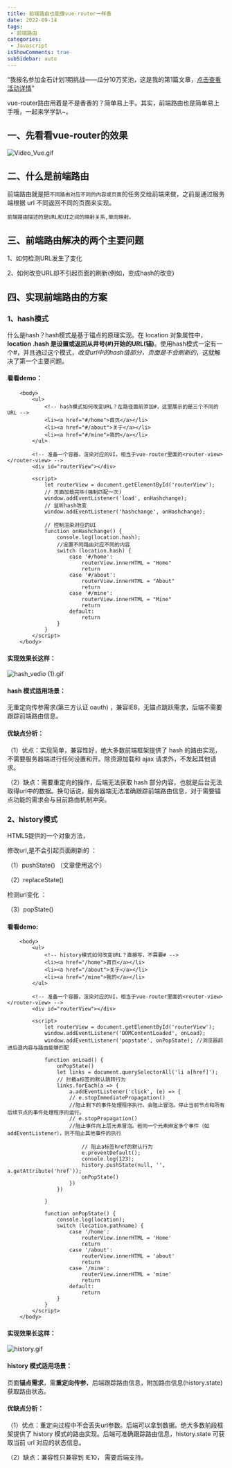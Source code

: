 ```yaml
---
title: 前端路由也能像vue-router一样香
date: 2022-09-14
tags:
 - 前端路由
categories: 
 - Javascript
isShowComments: true  
subSidebar: auto
---
```


“我报名参加金石计划1期挑战——瓜分10万奖池，这是我的第1篇文章，[点击查看活动详情](https://s.juejin.cn/ds/jooSN7t "https://s.juejin.cn/ds/jooSN7t")”

vue-router路由用着是不是香香的？简单易上手。其实，前端路由也是简单易上手哦，一起来学学趴~。

## 一、先看看vue-router的效果


![Video_Vue.gif](https://p1-juejin.byteimg.com/tos-cn-i-k3u1fbpfcp/ebbef77a406f41789db05e0ca90c9427~tplv-k3u1fbpfcp-watermark.image?)

## 二、什么是前端路由

前端路由就是把`不同路由对应不同的内容或页面`的任务交给前端来做，之前是通过服务端根据 url 不同返回不同的页面来实现。

`前端路由描述的是URL和UI之间的映射关系,单向映射。`

## 三、前端路由解决的两个主要问题

1、如何检测URL发生了变化

2、如何改变URL却不引起页面的刷新(例如，变成hash的改变)

## 四、实现前端路由的方案

### 1、hash模式

什么是hash？hash模式是基于锚点的原理实现。在 location 对象属性中，**location .hash 是设置或返回从井号(#)开始的URL(锚)**。使用hash模式一定有一个#，并且通过这个模式，*改变url中的hash值部分，页面是不会刷新的*，这就解决了第一个主要问题。

#### 看看demo：

```
    <body>
        <ul>
            <!-- hash模式如何改变URL？在路径面前添加#，这里展示的是三个不同的URL -->
            <li><a href="#/home">首页</a></li>
            <li><a href="#/about">关于</a></li>
            <li><a href="#/mine">我的</a></li>
        </ul>
​
        <!-- 准备一个容器，渲染对应的UI，相当于vue-router里面的<router-view></router-view> -->
        <div id="routerView"></div>
​
        <script>
            let routerView = document.getElementById('routerView');
            // 页面加载完毕(强制匹配一次)
            window.addEventListener('load', onHashchange);
            // 监听hash改变
            window.addEventListener('hashchange', onHashchange);
​
            // 控制渲染对应的UI
            function onHashchange() {
                console.log(location.hash);
                //设置不同路由对应不同的内容
                switch (location.hash) {
                    case '#/home':
                        routerView.innerHTML = "Home"
                        return
                    case '#/about':
                        routerView.innerHTML = "About"
                        return
                    case '#/mine':
                        routerView.innerHTML = "Mine"
                        return
                    default:
                        return
                }
            }
        </script>
    </body>
```

#### 实现效果长这样：


![hash_vedio (1).gif](https://p1-juejin.byteimg.com/tos-cn-i-k3u1fbpfcp/bf90c6724e8f4a538162e155650ff3e8~tplv-k3u1fbpfcp-watermark.image?)

#### **hash 模式适用场景：**

无重定向传参需求(第三方认证 oauth) ，兼容IE8，无锚点跳跃需求，后端不需要跟踪前端路由信息。

#### 优缺点分析：

（1）优点：实现简单，兼容性好，绝大多数前端框架提供了 hash 的路由实现，不需要服务器端进行任何设置和开。除资源加载和 ajax 请求外，不发起其他请求。

（2）缺点：需要重定向的操作，后端无法获取 hash 部分内容，也就是后台无法取得url中的数据。换句话说，服务器端无法准确跟踪前端路由信息，对于需要锚点功能的需求会与目前路由机制冲突。

### 2、history模式

HTML5提供的一个对象方法，

修改url,是不会引起页面刷新的 ：

（1）pushState() （文章使用这个）

（2）replaceState()

检测url变化 ：

（3）popState()

#### 看看demo:

```
    <body>
        <ul>
            <!-- history模式如何改变URL？直接写，不需要# -->
            <li><a href="/home">首页</a></li>
            <li><a href="/about">关于</a></li>
            <li><a href="/mine">我的</a></li>
        </ul>
​
        <!-- 准备一个容器，渲染对应的UI，相当于vue-router里面的<router-view></router-view> -->
        <div id="routerView"></div>
​
        <script>
            let routerView = document.getElementById('routerView');
            window.addEventListener('DOMContentLoaded', onLoad);
            window.addEventListener('popstate', onPopState); //浏览器前进后退内容与路由能够匹配
​
            function onLoad() {
                onPopState()
                let links = document.querySelectorAll('li a[href]');
                // 拦截a标签的默认跳转行为
                links.forEach(a => {
                    a.addEventListener('click', (e) => {
                    // e.stopImmediatePropagation()  
                    //阻止剩下的事件处理程序执行。会阻止冒泡。停止当前节点和所有后续节点的事件处理程序的运行。
                    // e.stopPropagation() 
                    //阻止事件向上层元素冒泡。若同一个元素绑定多个事件（如addEventListener），则不阻止其他事件的执行
                        
                        // 阻止a标签href的默认行为
                        e.preventDefault();
                        console.log(123);
                        history.pushState(null, '', a.getAttribute('href'));
                        onPopState()
                    })
                })
​
            }
​
            function onPopState() {
                console.log(location);
                switch (location.pathname) {
                    case '/home':
                        routerView.innerHTML = 'Home'
                        return
                    case '/about':
                        routerView.innerHTML = 'about'
                        return
                    case '/mine':
                        routerView.innerHTML = 'mine'
                        return
                    default:
                        return
                }
            }
        </script>
    </body>
```

#### 实现效果长这样：

![history.gif](https://p6-juejin.byteimg.com/tos-cn-i-k3u1fbpfcp/bda48f07c9344a10974db458247cb60e~tplv-k3u1fbpfcp-watermark.image?)

#### **history 模式适用场景：**

页面**锚点需求**，需**重定向传参**，后端跟踪路由信息，附加路由信息(history.state)获取路由状态。

#### 优缺点分析：

（1）优点：重定向过程中不会丢失url参数。后端可以拿到数据。绝大多数前段框架提供了 history 模式的路由实现。后端可准确跟踪路由信息，history.state 可获取当前 url 对应的状态信息。

（2）缺点：兼容性只兼容到 IE10， 需要后端支持。
